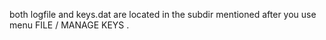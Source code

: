 both logfile and keys.dat are located in the subdir mentioned after you use menu FILE / MANAGE KEYS . 